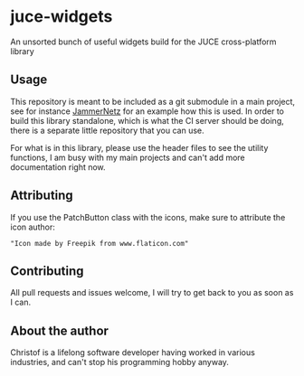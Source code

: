 <!--
MIT License

Copyright (c) 2019-2023 Christof Ruch

Permission is hereby granted, free of charge, to any person obtaining a copy
of this software and associated documentation files (the "Software"), to deal
in the Software without restriction, including without limitation the rights
to use, copy, modify, merge, publish, distribute, sublicense, and/or sell
copies of the Software, and to permit persons to whom the Software is
furnished to do so, subject to the following conditions:

The above copyright notice and this permission notice shall be included in all
copies or substantial portions of the Software.

THE SOFTWARE IS PROVIDED "AS IS", WITHOUT WARRANTY OF ANY KIND, EXPRESS OR
IMPLIED, INCLUDING BUT NOT LIMITED TO THE WARRANTIES OF MERCHANTABILITY,
FITNESS FOR A PARTICULAR PURPOSE AND NONINFRINGEMENT. IN NO EVENT SHALL THE
AUTHORS OR COPYRIGHT HOLDERS BE LIABLE FOR ANY CLAIM, DAMAGES OR OTHER
LIABILITY, WHETHER IN AN ACTION OF CONTRACT, TORT OR OTHERWISE, ARISING FROM,
OUT OF OR IN CONNECTION WITH THE SOFTWARE OR THE USE OR OTHER DEALINGS IN THE
SOFTWARE.
-->
# juce-widgets
An unsorted bunch of useful widgets build for the JUCE cross-platform library


## Usage

This repository is meant to be included as a git submodule in a main project, see for instance [JammerNetz](https://github.com/christofmuc/JammerNetz) for an example how this is used.
In order to build this library standalone, which is what the CI server should be doing, there is a separate little repository that you can use.

For what is in this library, please use the header files to see the utility functions, I am busy with my main projects and can't add more documentation right now.

## Attributing

If you use the PatchButton class with the icons, make sure to attribute the icon author:

    "Icon made by Freepik from www.flaticon.com"

## Contributing

All pull requests and issues welcome, I will try to get back to you as soon as I can.

## About the author

Christof is a lifelong software developer having worked in various industries, and can't stop his programming hobby anyway.
